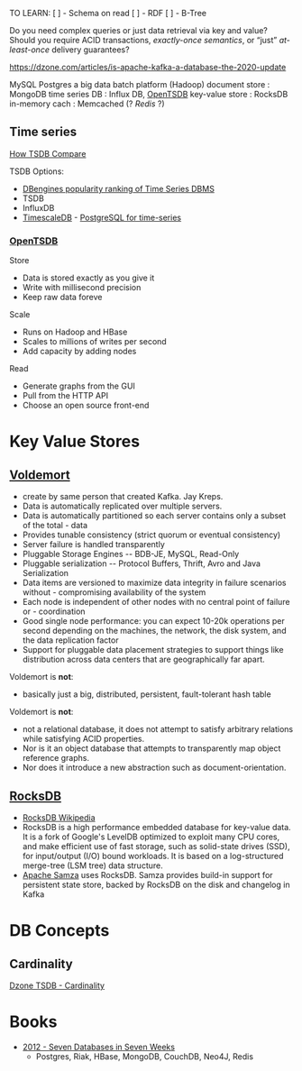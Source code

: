 
TO LEARN:
[ ] - Schema on read
[ ] - RDF
[ ] - B-Tree



 Do you need complex queries or just data retrieval via key and value? Should you require ACID transactions, *exactly-once semantics*, or “just” *at-least-once* delivery guarantees?

https://dzone.com/articles/is-apache-kafka-a-database-the-2020-update

 MySQL
 Postgres
 a big data batch platform (Hadoop)
 document store : MongoDB
 time series DB : Influx DB, [OpenTSDB](http://opentsdb.net/)
 key-value store : RocksDB
 in-memory cach : Memcached  (? *Redis* ?)



## Time series

[How TSDB Compare](https://blog.timescale.com/blog/what-is-high-cardinality-how-do-time-series-databases-influxdb-timescaledb-compare/)

TSDB Options:
- [DBengines popularity ranking of Time Series DBMS](https://db-engines.com/en/ranking/time+series+dbms)
- TSDB
- InfluxDB
- [TimescaleDB](www.timescale.db) - [PostgreSQL for time-series](https://www.timescale.com/)

### [OpenTSDB](http://opentsdb.net/)
Store
- Data is stored exactly as you give it
- Write with millisecond precision
- Keep raw data foreve

Scale
- Runs on Hadoop and HBase
- Scales to millions of writes per second
- Add capacity by adding nodes

Read
- Generate graphs from the GUI
- Pull from the HTTP API
- Choose an open source front-end

# Key Value Stores
## [Voldemort](https://www.project-voldemort.com/voldemort/)
- create by same person that created Kafka. Jay Kreps.
- Data is automatically replicated over multiple servers.
- Data is automatically partitioned so each server contains only a subset of the total - data
- Provides tunable consistency (strict quorum or eventual consistency)
- Server failure is handled transparently
- Pluggable Storage Engines -- BDB-JE, MySQL, Read-Only
- Pluggable serialization -- Protocol Buffers, Thrift, Avro and Java Serialization
- Data items are versioned to maximize data integrity in failure scenarios without - compromising availability of the system
- Each node is independent of other nodes with no central point of failure or - coordination
- Good single node performance: you can expect 10-20k operations per second depending on the machines, the network, the disk system, and the data replication factor
- Support for pluggable data placement strategies to support things like distribution across data centers that are geographically far apart.

Voldemort is __not__:
- basically just a big, distributed, persistent, fault-tolerant hash table

Voldemort is __not__:
- not a relational database, it does not attempt to satisfy arbitrary relations while satisfying ACID properties.
- Nor is it an object database that attempts to transparently map object reference graphs.
- Nor does it introduce a new abstraction such as document-orientation.

## [RocksDB](https://rocksdb.org/)
- [RocksDB Wikipedia](https://en.wikipedia.org/wiki/RocksDB)
- RocksDB is a high performance embedded database for key-value data. It is a fork of Google's LevelDB optimized to exploit many CPU cores, and make efficient use of fast storage, such as solid-state drives (SSD), for input/output (I/O) bound workloads. It is based on a log-structured merge-tree (LSM tree) data structure.
- [Apache Samza](http://samza.apache.org/) uses RocksDB. Samza provides build-in support for persistent state store, backed by RocksDB on the disk and changelog in Kafka

# DB Concepts
## Cardinality
[Dzone TSDB - Cardinality](https://dzone.com/articles/what-is-high-cardinality)


# Books
- [2012 - Seven Databases in Seven Weeks](978-1934356920)
  - Postgres, Riak, HBase, MongoDB, CouchDB, Neo4J, Redis

